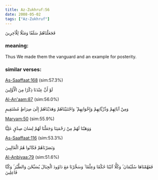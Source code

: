 ```yaml
---
title: Az-Zukhruf:56
date: 2008-05-02
tags: ["Az-Zukhruf"]
---
```

فَجَعَلْنَاهُمْ سَلَفًا وَمَثَلًا لِلْآخِرِينَ
### meaning: 
Thus We made them the vanguard and an example for posterity.
### similar verses: 

[As-Saaffaat:168](/37/168) (sim:57.3%)

لَوْ أَنَّ عِنْدَنَا ذِكْرًا مِنَ الْأَوَّلِينَ

[Al-An'aam:87](/6/87) (sim:56.0%)

وَمِنْ آبَائِهِمْ وَذُرِّيَّاتِهِمْ وَإِخْوَانِهِمْ ۖ وَاجْتَبَيْنَاهُمْ وَهَدَيْنَاهُمْ إِلَىٰ صِرَاطٍ مُسْتَقِيمٍ

[Maryam:50](/19/50) (sim:55.9%)

وَوَهَبْنَا لَهُمْ مِنْ رَحْمَتِنَا وَجَعَلْنَا لَهُمْ لِسَانَ صِدْقٍ عَلِيًّا

[As-Saaffaat:116](/37/116) (sim:53.3%)

وَنَصَرْنَاهُمْ فَكَانُوا هُمُ الْغَالِبِينَ

[Al-Anbiyaa:79](/21/79) (sim:51.6%)

فَفَهَّمْنَاهَا سُلَيْمَانَ ۚ وَكُلًّا آتَيْنَا حُكْمًا وَعِلْمًا ۚ وَسَخَّرْنَا مَعَ دَاوُودَ الْجِبَالَ يُسَبِّحْنَ وَالطَّيْرَ ۚ وَكُنَّا فَاعِلِينَ
